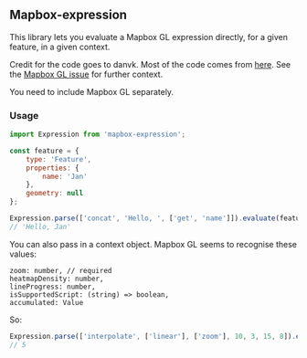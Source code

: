 ## Mapbox-expression

This library lets you evaluate a Mapbox GL expression directly, for a given feature, in a given context.

Credit for the code goes to danvk. Most of the code comes from [here](https://gist.github.com/danvk/4378b6936f9cd634fc8c9f69c4f18b81). See the [Mapbox GL issue](https://github.com/mapbox/mapbox-gl-js/issues/7670) for further context.

You need to include Mapbox GL separately.

### Usage

```js
import Expression from 'mapbox-expression';

const feature = {
    type: 'Feature',
    properties: {
        name: 'Jan'
    },
    geometry: null
};

Expression.parse(['concat', 'Hello, ', ['get', 'name']]).evaluate(feature);
// 'Hello, Jan'
```

You can also pass in a context object. Mapbox GL seems to recognise these values:

```
zoom: number, // required
heatmapDensity: number,
lineProgress: number,
isSupportedScript: (string) => boolean,
accumulated: Value
```

So:

```js
Expression.parse(['interpolate', ['linear'], ['zoom'], 10, 3, 15, 8]).evaluate(feature, { zoom: 12 })
// 5
```